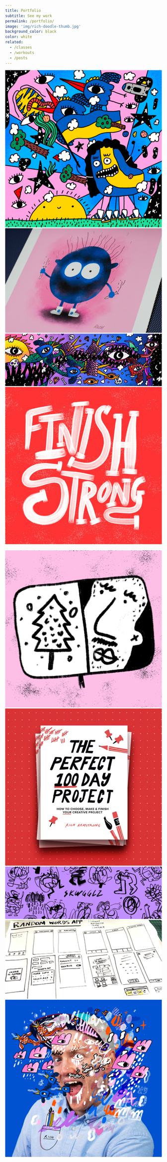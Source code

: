 ```yaml
---
title: Portfolio
subtitle: See my work
permalink: /portfolio/
image: 'img/rich-doodle-thumb.jpg'
background_color: black
color: white
related:
  - /classes
  - /workouts
  - /posts
---
```


<div class="masonry">
  <div class="item"><img src="../img/26-freedom.png" alt=""></div>
  <div class="item"><img src="../img/beta-betty-print-2.jpg" alt=""></div>
  <div class="item"><img src="../img/ddv-banner2.jpeg" alt=""></div>
  <div class="item"><img src="../img/finish-strong-website-thumb.jpg" alt=""></div>
  <div class="item"><img src="../img/hs-banner.jpg" alt=""></div>
  <div class="item"><img src="../img/ugly-sketchbooks-thumb.png" alt=""></div>
  <div class="item"><img src="../img/the-perfect-100dp-book.jpg" alt=""></div>
  <div class="item"><img src="../img/skwgglz-banner.png" alt=""></div>
  <div class="item"><img src="../img/rwd-wireframes.jpg" alt=""></div>
  <div class="item"><img src="../img/rich-face-illo-1.jpg" alt=""></div>
</div>